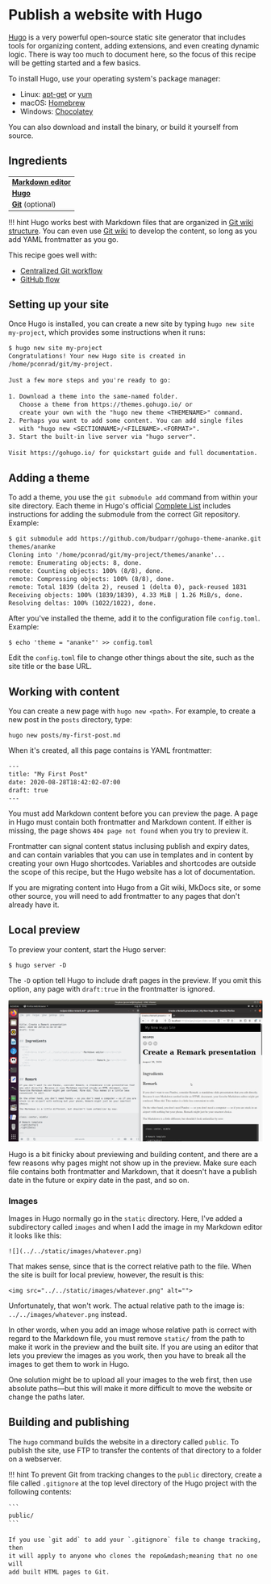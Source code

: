 # Publish a website with Hugo

[Hugo](https://gohugo.io/) is a very powerful open-source static site generator that includes tools for organizing content, adding extensions, and even creating dynamic logic. There is way too much to document here, so the focus of this recipe will be getting started and a few basics.

To install Hugo, use your operating system's package manager:

- Linux: [apt-get](https://help.ubuntu.com/community/AptGet/Howto) or [yum](http://yum.baseurl.org/)
- macOS: [Homebrew](https://brew.sh/)
- Windows: [Chocolatey](https://chocolatey.org/)

You can also download and install the binary, or build it yourself from source.

## Ingredients

<table>
  <tr>
    <td><b><a href="../../tools/tools-editors/">Markdown editor</a></b></td>
  </tr>
  <tr>
    <td><b><a href="../../tools/tools-hugo/">Hugo</a></b></td>
  </tr>
  <tr>
    <td><b><a href="../../tools/tools-git-setup/">Git</a></b> (optional)</td>
  </tr>
</table>

!!! hint
    Hugo works best with Markdown files that are organized in 
    [Git wiki structure](../../tools/tools-publishing#git-wiki-structure).
    You can even use [Git wiki](../recipes-git-wiki/) to develop the content, 
    so long as you add YAML frontmatter as you go.

This recipe goes well with:

- [Centralized Git workflow](../recipes-centralized-workflow/)
- [GitHub flow](../recipes-gitflow/)

## Setting up your site

Once Hugo is installed, you can create a new site by typing `hugo new site my-project`, which provides some instructions when it runs:

```
$ hugo new site my-project
Congratulations! Your new Hugo site is created in /home/pconrad/git/my-project.

Just a few more steps and you're ready to go:

1. Download a theme into the same-named folder.
   Choose a theme from https://themes.gohugo.io/ or
   create your own with the "hugo new theme <THEMENAME>" command.
2. Perhaps you want to add some content. You can add single files
   with "hugo new <SECTIONNAME>/<FILENAME>.<FORMAT>".
3. Start the built-in live server via "hugo server".

Visit https://gohugo.io/ for quickstart guide and full documentation.

```

## Adding a theme

To add a theme, you use the `git submodule add` command from within your site directory. Each theme in Hugo's official [Complete List](https://themes.gohugo.io/) includes instructions for adding the submodule from the correct Git repository. Example:


```
$ git submodule add https://github.com/budparr/gohugo-theme-ananke.git themes/ananke
Cloning into '/home/pconrad/git/my-project/themes/ananke'...
remote: Enumerating objects: 8, done.
remote: Counting objects: 100% (8/8), done.
remote: Compressing objects: 100% (8/8), done.
remote: Total 1839 (delta 2), reused 1 (delta 0), pack-reused 1831
Receiving objects: 100% (1839/1839), 4.33 MiB | 1.26 MiB/s, done.
Resolving deltas: 100% (1022/1022), done.
```

After you've installed the theme, add it to the configuration file `config.toml`. Example:

```
$ echo 'theme = "ananke"' >> config.toml

```

Edit the `config.toml` file to change other things about the site, such as the site title or the base URL.

## Working with content

You can create a new page with `hugo new <path>`. For example, to create a new post in the `posts` directory, type:

```
hugo new posts/my-first-post.md
```
When it's created, all this page contains is YAML frontmatter:

```
---
title: "My First Post"
date: 2020-08-28T18:42:02-07:00
draft: true
---
```

You must add Markdown content before you can preview the page. A page in Hugo must contain both frontmatter and Markdown content. If either is missing, the page shows `404 page not found` when you try to preview it.

Frontmatter can signal content status inclusing publish and expiry dates, and can contain variables that you can use in templates and in content by creating your own Hugo shortcodes. Variables and shortcodes are outside the scope of this recipe, but the Hugo website has a lot of documentation.

If you are migrating content into Hugo from a Git wiki, MkDocs site, or some other source, you will need to add frontmatter to any pages that don't already have it.

## Local preview

To preview your content, start the Hugo server: 

```
$ hugo server -D
```
The `-D` option tell Hugo to include draft pages in the preview. If you omit this option, any page with `draft:true` in the frontmatter is ignored.

![](../img/hugo-preview.png)

Hugo is a bit finicky about previewing and building content, and there are a few reasons why pages might not show up in the preview. Make sure each file contains both frontmatter and Markdown, that it doesn't have a publish date in the future or expiry date in the past, and so on.

### Images

Images in Hugo normally go in the `static` directory. Here, I've added a subdirectory called `images` and when I add the image in my Markdown editor it looks like this:

    ![](../../static/images/whatever.png)

That makes sense, since that is the correct relative path to the file. When the site is built for local preview, however, the result is this:

    <img src="../../static/images/whatever.png" alt="">

Unfortunately, that won't work. The actual relative path to the image is: `../../images/whatever.png` instead.

In other words, when you add an image whose relative path is correct with regard to the Markdown file, you must remove `static/` from the path to make it work in the preview and the built site. If you are using an editor that lets you preview the images as you work, then you have to break all the images to get them to work in Hugo.

One solution might be to upload all your images to the web first, then use absolute paths&mdash;but this will make it more difficult to move the website or change the paths later.

## Building and publishing

The `hugo` command builds the website in a directory called `public`. To publish the site, use FTP to transfer the contents of that directory to a folder on a webserver.

!!! hint
    To prevent Git from tracking changes to the `public` directory, create a file called
    `.gitignore` at the top level directory of the Hugo project with the following
    contents:
    
    ```
    public/
    ```

    If you use `git add` to add your `.gitignore` file to change tracking, then
    it will apply to anyone who clones the repo&mdash;meaning that no one will 
    add built HTML pages to Git.